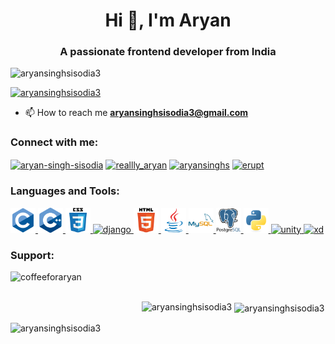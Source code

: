 <h1 align="center">Hi 👋, I'm Aryan</h1>
<h3 align="center">A passionate frontend developer from India</h3>

<p align="left"> <img src="https://komarev.com/ghpvc/?username=aryansinghsisodia3&label=Profile%20views&color=0e75b6&style=flat" alt="aryansinghsisodia3" /> </p>

<p align="left"> <a href="https://github.com/ryo-ma/github-profile-trophy"><img src="https://github-profile-trophy.vercel.app/?username=aryansinghsisodia3" alt="aryansinghsisodia3" /></a> </p>

- 📫 How to reach me **aryansinghsisodia3@gmail.com**

<h3 align="left">Connect with me:</h3>
<p align="left">
<a href="https://linkedin.com/in/aryan-singh-sisodia" target="blank"><img align="center" src="https://raw.githubusercontent.com/rahuldkjain/github-profile-readme-generator/master/src/images/icons/Social/linked-in-alt.svg" alt="aryan-singh-sisodia" height="30" width="40" /></a>
<a href="https://instagram.com/reallly_aryan" target="blank"><img align="center" src="https://raw.githubusercontent.com/rahuldkjain/github-profile-readme-generator/master/src/images/icons/Social/instagram.svg" alt="reallly_aryan" height="30" width="40" /></a>
<a href="https://www.behance.net/aryansinghs" target="blank"><img align="center" src="https://raw.githubusercontent.com/rahuldkjain/github-profile-readme-generator/master/src/images/icons/Social/behance.svg" alt="aryansinghs" height="30" width="40" /></a>
<a href="https://www.codechef.com/users/erupt" target="blank"><img align="center" src="https://cdn.jsdelivr.net/npm/simple-icons@3.1.0/icons/codechef.svg" alt="erupt" height="30" width="40" /></a>
</p>

<h3 align="left">Languages and Tools:</h3>
<p align="left"> <a href="https://www.cprogramming.com/" target="_blank" rel="noreferrer"> <img src="https://raw.githubusercontent.com/devicons/devicon/master/icons/c/c-original.svg" alt="c" width="40" height="40"/> </a> <a href="https://www.w3schools.com/cpp/" target="_blank" rel="noreferrer"> <img src="https://raw.githubusercontent.com/devicons/devicon/master/icons/cplusplus/cplusplus-original.svg" alt="cplusplus" width="40" height="40"/> </a> <a href="https://www.w3schools.com/css/" target="_blank" rel="noreferrer"> <img src="https://raw.githubusercontent.com/devicons/devicon/master/icons/css3/css3-original-wordmark.svg" alt="css3" width="40" height="40"/> </a> <a href="https://www.djangoproject.com/" target="_blank" rel="noreferrer"> <img src="https://cdn.worldvectorlogo.com/logos/django.svg" alt="django" width="40" height="40"/> </a> <a href="https://www.w3.org/html/" target="_blank" rel="noreferrer"> <img src="https://raw.githubusercontent.com/devicons/devicon/master/icons/html5/html5-original-wordmark.svg" alt="html5" width="40" height="40"/> </a> <a href="https://www.java.com" target="_blank" rel="noreferrer"> <img src="https://raw.githubusercontent.com/devicons/devicon/master/icons/java/java-original.svg" alt="java" width="40" height="40"/> </a> <a href="https://www.mysql.com/" target="_blank" rel="noreferrer"> <img src="https://raw.githubusercontent.com/devicons/devicon/master/icons/mysql/mysql-original-wordmark.svg" alt="mysql" width="40" height="40"/> </a> <a href="https://www.postgresql.org" target="_blank" rel="noreferrer"> <img src="https://raw.githubusercontent.com/devicons/devicon/master/icons/postgresql/postgresql-original-wordmark.svg" alt="postgresql" width="40" height="40"/> </a> <a href="https://www.python.org" target="_blank" rel="noreferrer"> <img src="https://raw.githubusercontent.com/devicons/devicon/master/icons/python/python-original.svg" alt="python" width="40" height="40"/> </a> <a href="https://unity.com/" target="_blank" rel="noreferrer"> <img src="https://www.vectorlogo.zone/logos/unity3d/unity3d-icon.svg" alt="unity" width="40" height="40"/> </a> <a href="https://www.adobe.com/products/xd.html" target="_blank" rel="noreferrer"> <img src="https://cdn.worldvectorlogo.com/logos/adobe-xd.svg" alt="xd" width="40" height="40"/> </a> </p>

<h3 align="left">Support:</h3>
<p><a href="https://ko-fi.com/coffeeforaryan"> <img align="left" src="https://cdn.ko-fi.com/cdn/kofi3.png?v=3" height="50" width="210" alt="coffeeforaryan" /></a></p><br><br>

<p><img align="left" src="https://github-readme-stats.vercel.app/api/top-langs?username=aryansinghsisodia3&show_icons=true&locale=en&layout=compact" alt="aryansinghsisodia3" /></p>

<p>&nbsp;<img align="center" src="https://github-readme-stats.vercel.app/api?username=aryansinghsisodia3&show_icons=true&locale=en" alt="aryansinghsisodia3" /></p>

<p><img align="center" src="https://github-readme-streak-stats.herokuapp.com/?user=aryansinghsisodia3&" alt="aryansinghsisodia3" /></p>

